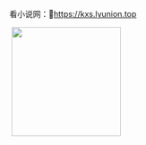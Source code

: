 看小说网：🔗https://kxs.lyunion.top

<div>
    <span style="width: 55%">
         <img src="https://github-readme-stats.vercel.app/api?username=pcdd-group&include_all_commits=false&count_private=true&show_icons=true&theme=dark&locale=en"
              alt=""/>
    </span>
    <span style="width: 45%">
        <img src="https://github-readme-stats.vercel.app/api/top-langs?username=pcdd-group&layout=compact&locale=en&theme=dark"
             alt="" style="height: 195px;"/>
    </span>
</div>


